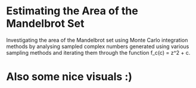 # Estimating the Area of the Mandelbrot Set
Investigating the area of the Mandelbrot set using Monte Carlo integration methods by analysing sampled complex numbers generated using various sampling methods and iterating them through the function f_c(c) = z^2 + c.

# Also some nice visuals :)



